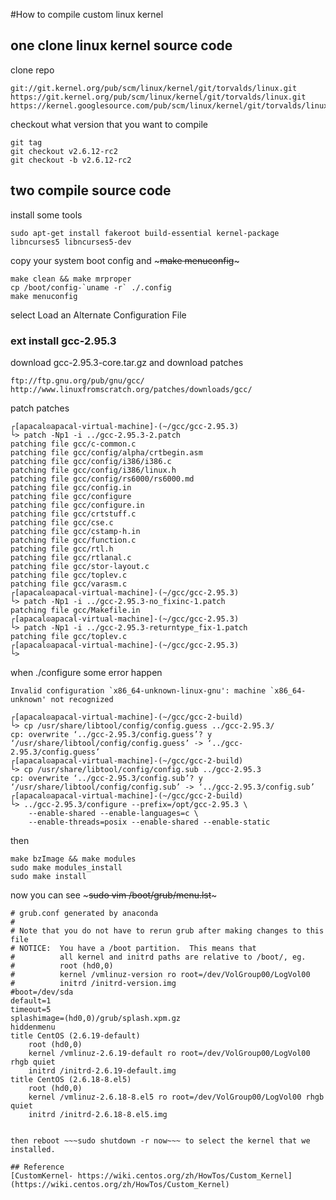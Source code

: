 #How to compile custom linux kernel

## one clone linux kernel source code

clone repo
~~~
git://git.kernel.org/pub/scm/linux/kernel/git/torvalds/linux.git
https://git.kernel.org/pub/scm/linux/kernel/git/torvalds/linux.git
https://kernel.googlesource.com/pub/scm/linux/kernel/git/torvalds/linux.git
~~~
checkout what version that you want to compile
~~~
git tag
git checkout v2.6.12-rc2
git checkout -b v2.6.12-rc2
~~~


## two compile source code
install some tools
~~~
sudo apt-get install fakeroot build-essential kernel-package libncurses5 libncurses5-dev
~~~

copy your system boot config and ~~~make menuconfig~~~

~~~
make clean && make mrproper
cp /boot/config-`uname -r` ./.config
make menuconfig
~~~
select Load an Alternate Configuration File

### ext install gcc-2.95.3
download gcc-2.95.3-core.tar.gz and download patches
~~~
ftp://ftp.gnu.org/pub/gnu/gcc/
http://www.linuxfromscratch.org/patches/downloads/gcc/

~~~

patch patches
~~~
┌[apacal☮apacal-virtual-machine]-(~/gcc/gcc-2.95.3)
└> patch -Np1 -i ../gcc-2.95.3-2.patch
patching file gcc/c-common.c
patching file gcc/config/alpha/crtbegin.asm
patching file gcc/config/i386/i386.c
patching file gcc/config/i386/linux.h
patching file gcc/config/rs6000/rs6000.md
patching file gcc/config.in
patching file gcc/configure
patching file gcc/configure.in
patching file gcc/crtstuff.c
patching file gcc/cse.c
patching file gcc/cstamp-h.in
patching file gcc/function.c
patching file gcc/rtl.h
patching file gcc/rtlanal.c
patching file gcc/stor-layout.c
patching file gcc/toplev.c
patching file gcc/varasm.c
┌[apacal☮apacal-virtual-machine]-(~/gcc/gcc-2.95.3)
└> patch -Np1 -i ../gcc-2.95.3-no_fixinc-1.patch
patching file gcc/Makefile.in
┌[apacal☮apacal-virtual-machine]-(~/gcc/gcc-2.95.3)
└> patch -Np1 -i ../gcc-2.95.3-returntype_fix-1.patch
patching file gcc/toplev.c
┌[apacal☮apacal-virtual-machine]-(~/gcc/gcc-2.95.3)
└>
~~~

when ./configure some error happen

~~~
Invalid configuration `x86_64-unknown-linux-gnu': machine `x86_64-unknown' not recognized
~~~

~~~
┌[apacal☮apacal-virtual-machine]-(~/gcc/gcc-2-build)
└> cp /usr/share/libtool/config/config.guess ../gcc-2.95.3/
cp: overwrite ‘../gcc-2.95.3/config.guess’? y
‘/usr/share/libtool/config/config.guess’ -> ‘../gcc-2.95.3/config.guess’
┌[apacal☮apacal-virtual-machine]-(~/gcc/gcc-2-build)
└> cp /usr/share/libtool/config/config.sub ../gcc-2.95.3
cp: overwrite ‘../gcc-2.95.3/config.sub’? y
‘/usr/share/libtool/config/config.sub’ -> ‘../gcc-2.95.3/config.sub’
┌[apacal☮apacal-virtual-machine]-(~/gcc/gcc-2-build)
└> ../gcc-2.95.3/configure --prefix=/opt/gcc-2.95.3 \
    --enable-shared --enable-languages=c \
    --enable-threads=posix --enable-shared --enable-static
  ~~~

then
~~~
make bzImage && make modules
sudo make modules_install
sudo make install
~~~

now you can see ~~~sudo vim /boot/grub/menu.lst~~~
~~~
# grub.conf generated by anaconda
#
# Note that you do not have to rerun grub after making changes to this file
# NOTICE:  You have a /boot partition.  This means that
#          all kernel and initrd paths are relative to /boot/, eg.
#          root (hd0,0)
#          kernel /vmlinuz-version ro root=/dev/VolGroup00/LogVol00
#          initrd /initrd-version.img
#boot=/dev/sda
default=1
timeout=5
splashimage=(hd0,0)/grub/splash.xpm.gz
hiddenmenu
title CentOS (2.6.19-default)
    root (hd0,0)
    kernel /vmlinuz-2.6.19-default ro root=/dev/VolGroup00/LogVol00 rhgb quiet
    initrd /initrd-2.6.19-default.img
title CentOS (2.6.18-8.el5)
    root (hd0,0)
    kernel /vmlinuz-2.6.18-8.el5 ro root=/dev/VolGroup00/LogVol00 rhgb quiet
    initrd /initrd-2.6.18-8.el5.img
~~~

~~~2.6.19-default~~~ is the kernel that our install

then reboot ~~~sudo shutdown -r now~~~ to select the kernel that we installed.

## Reference
[CustomKernel- https://wiki.centos.org/zh/HowTos/Custom_Kernel](https://wiki.centos.org/zh/HowTos/Custom_Kernel)
